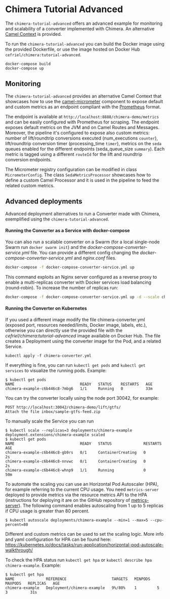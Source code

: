 # Chimera Tutorial Advanced

The `chimera-tutorial-advanced` offers an advanced example for monitoring and scalability of a converter implemented with Chimera. An alternative [Camel Context](camel-context.xml) is provided.

To run the `chimera-tutorial-advanced` you can build the Docker image using the provided Dockerfile, or use the image hosted on Docker Hub `cefriel/chimera:tutorial-advanced`.
```
docker-compose build
docker-compose up
```

## Monitoring
The `chimera-tutorial-advanced` provides an alternative Camel Context that showcases how to use the [camel-micrometer](https://camel.apache.org/components/latest/micrometer-component.html) component to expose default and custom metrics as an endpoint compliant with the [Prometheus](https://prometheus.io/) format.

The endpoint is available at `http://localhost:8888/chimera-demo/metrics` and can be easily configured with Prometheus for scraping. The endpoint exposes default metrics on the JVM and on Camel Routes and Messages. Moreover, the pipeline it's configured to expose also custom metrics: number of lift/roundtrip conversions executed (num_executions `counter`), lift/roundtrip conversion timer (processing_time `timer`), metrics on the `seda` queues enabled for the different endpoints (seda_queue_size `summary`). Each metric is tagged using a different `routeId` for the lift and roundtrip conversion endpoints.

The Micrometer registry configuration can be modified in class `MicrometerConfig`. The class `SedaMetricsProcessor` showcases how to define a custom Camel Processor and it is used in the pipeline to feed the related custom metrics.


## Advanced deployments

Advanced deployment alternatives to run a Converter made with Chimera, exemplified using the `chimera-tutorial-advanced`.

#### Running the Converter as a Service with docker-compose

You can also run a scalable converter on a Swarm (for a local single-node Swarm run `docker swarm init`)  and the _docker-compose-converter-service.yml_ file. You can provide a different config changing the  _docker-compose-converter-service.yml_ and _nginx.conf_ files.
```bash
docker-compose -f docker-compose-converter-service.yml up
```
This command exploits an Nginx server configured as a reverse proxy to enable a multi-replicas converter with Docker services load balancing (round-robin). 
To increase the number of replicas run:
```bash
docker-compose -f docker-compose-converter-service.yml up -d --scale chimera-example=3
```

#### Running the Converter on Kubernetes

If you used a different image modify the file chimera-converter.yml (exposed port, resources needed/limits, Docker image, labels, etc.), otherwise you can directly use the provided file with the  _cefriel/chimera:tutorial-advanced_ image available on Docker Hub. The file creates a Deployment using the converter image for the Pod, and a related Service.
```
kubectl apply -f chimera-converter.yml
```
If everything is fine, you can run `kubectl get pods` and `kubectl get services` to visualize the running pods. Example:
```
$ kubectl get pods
NAME                             READY   STATUS    RESTARTS   AGE
chimera-example-c6b446c8-7mbg6   1/1     Running   0          33m
```
You can try the converter locally using the node port 30042, for example:
```
POST http://localhost:30042/chimera-demo/lift/gtfs/ 
Attach the file inbox/sample-gtfs-feed.zip
```
To manually scale the Service you can run
```
$ kubectl scale --replicas=3 deployments/chimera-example
deployment.extensions/chimera-example scaled
$ kubectl get pods
NAME                             READY   STATUS              RESTARTS   AGE
chimera-example-c6b446c8-gb9rs   0/1     ContainerCreating   0          2s
chimera-example-c6b446c8-nnvwc   0/1     ContainerCreating   0          2s
chimera-example-c6b446c8-whnp9   1/1     Running             0          50m
```
To automate the scaling you can use an Horizontal Pod Autoscaler (HPA), for example referring to the current CPU usage. You need `metrics-server` deployed to provide metrics via the resource metrics API to the HPA (instructions for deploying it are on the GitHub repository of [metrics-server](https://github.com/kubernetes-incubator/metrics-server/)). The following command enables autoscaling from 1 up to 5 replicas if CPU usage is greater than 80 percent.
```
$ kubectl autoscale deployments/chimera-example --min=1 --max=5 --cpu-percent=80
```
Different and custom metrics can be used to set the scaling logic. More info and yaml configuration for HPA can be found here: https://kubernetes.io/docs/tasks/run-application/horizontal-pod-autoscale-walkthrough/ 

To check the HPA status run `kubectl get hpa` or `kubectl describe hpa chimera-example`. Example:
```
$ kubectl get hpa
NAME              REFERENCE                    TARGETS   MINPODS   MAXPODS   REPLICAS   AGE
chimera-example   Deployment/chimera-example   9%/80%    1         5         3          31s
```
